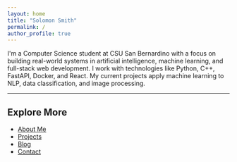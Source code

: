```yaml
---
layout: home
title: "Solomon Smith"
permalink: /
author_profile: true
---
```


I'm a Computer Science student at CSU San Bernardino with a focus on building real-world systems in artificial intelligence, machine learning, and full-stack web development. I work with technologies like Python, C++, FastAPI, Docker, and React. My current projects apply machine learning to NLP, data classification, and image processing.

---

## Explore More

- [About Me](/about/)
- [Projects](/projects/)
- [Blog](/blog/)
- [Contact](mailto:solomonsmithdev@gmail.com)
